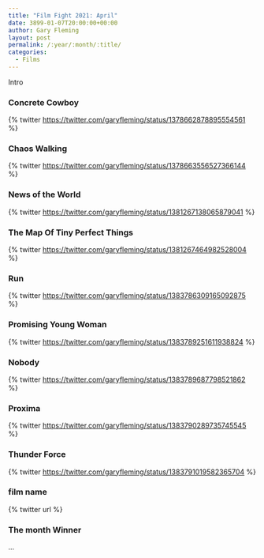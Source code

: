 ```yaml
---
title: "Film Fight 2021: April"
date: 3899-01-07T20:00:00+00:00
author: Gary Fleming
layout: post
permalink: /:year/:month/:title/
categories:
  - Films
---
```


Intro

### Concrete Cowboy

{% twitter https://twitter.com/garyfleming/status/1378662878895554561 %}

### Chaos Walking

{% twitter https://twitter.com/garyfleming/status/1378663556527366144 %}

### News of the World

{% twitter https://twitter.com/garyfleming/status/1381267138065879041 %}

### The Map Of Tiny Perfect Things

{% twitter https://twitter.com/garyfleming/status/1381267464982528004 %}

### Run

{% twitter https://twitter.com/garyfleming/status/1383786309165092875 %}

### Promising Young Woman

{% twitter https://twitter.com/garyfleming/status/1383789251611938824 %}

### Nobody

{% twitter https://twitter.com/garyfleming/status/1383789687798521862 %}

### Proxima

{% twitter https://twitter.com/garyfleming/status/1383790289735745545 %}

### Thunder Force

{% twitter https://twitter.com/garyfleming/status/1383791019582365704 %}

### film name

{% twitter url %}


### The month Winner

...
